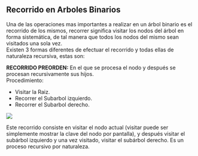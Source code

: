 ## Recorrido en Arboles Binarios

Una de las operaciones mas importantes a realizar en un árbol binario es el recorrido de los mismos, recorrer significa visitar los nodos del árbol en forma sistemática, de tal manera que todos los nodos del mismo sean visitados una sola vez.  
Existen 3 formas diferentes de efectuar el recorrido y todas ellas de naturaleza recursiva, estas son:  
  
**RECORRIDO PREORDEN:** En el que se procesa el nodo y después se procesan recursivamente sus hijos.  
Procedimiento:  
- Visitar la Raiz.  
- Recorrer el Subarbol izquierdo.  
- Recorrer el Subarbol derecho.  

![](/assets/images/binary-tree/preorden.gif)

Este recorrido consiste en visitar el nodo actual (visitar puede ser simplemente mostrar la clave del nodo por pantalla), y después visitar el subárbol izquierdo y una vez visitado, visitar el subárbol derecho. Es un proceso recursivo por naturaleza. 
